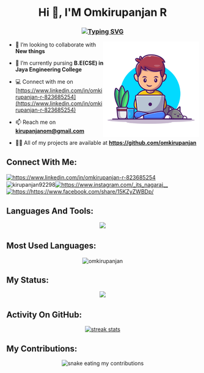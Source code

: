 <h1 align="center">Hi 👋, I'M Omkirupanjan R</h1>
<h3 align="center">
  <a href="https://git.io/typing-svg"><img src="https://readme-typing-svg.demolab.com?font=Fira+Code&pause=1000&center=true&random=false&width=435&lines=Fullstack+Developer;Open+Source+Contributor;MERN+Stack+Developer%7C;Software+Developer+;Programmer" alt="Typing SVG" /></a>
</h3>

<img align="right" alt="Coding" height="250" width="250" src="https://raw.githubusercontent.com/naveen-gn/naveen-gn/main/portfolio.png">

- 👯 I’m looking to collaborate with **New things**

- 🌱 I’m currently pursing **B.E(CSE) in Jaya Engineering College**

- 💻 Connect with me on [https://www.linkedin.com/in/omkirupanjan-r-823685254](https://www.linkedin.com/in/omkirupanjan-r-823685254)

- 📫 Reach me on **kirupanjanom@gmail.com**

- 👨‍💻 All of my projects are available at **https://github.com/omkirupanjan**

## Connect With Me:
<p align="left">
<a href="https://www.linkedin.com/in/omkirupanjan-r-823685254
" target="_blank"><img align="center" src="https://raw.githubusercontent.com/rahuldkjain/github-profile-readme-generator/master/src/images/icons/Social/linked-in-alt.svg" alt="https://www.linkedin.com/in/omkirupanjan-r-823685254" height="30" width="40" /></a> <a target="_blank"><img align="center" src="https://raw.githubusercontent.com/rahuldkjain/github-profile-readme-generator/master/src/images/icons/Social/twitter.svg" alt="kirupanjan92298" height="30" width="40" /></a><a href="https://www.instagram.com/_its_nagaraj__" target="_blank"><img align="center" src="https://raw.githubusercontent.com/rahuldkjain/github-profile-readme-generator/master/src/images/icons/Social/instagram.svg" alt="https://www.instagram.com/_its_nagaraj__" height="30" width="40" /></a><a href="https://fb.com/https://https://www.facebook.com/share/15KZyZWBDp/" target="_blank"><img align="center" src="https://raw.githubusercontent.com/rahuldkjain/github-profile-readme-generator/master/src/images/icons/Social/facebook.svg" alt="https://https://www.facebook.com/share/15KZyZWBDp/" height="30" width="40" /></a>
</p>

## Languages And Tools:

<p align="center"> <a href="https://github.com/omkirupanjan"><img src="https://skillicons.dev/icons?i=html,css,js,react,nodejs,express,mongodb,,mysql,python,java,c,vscode,github,git,linux,kali,npm,figma,dribble,behance,framer,linkedin"> </a> </p>

## Most Used Languages:
<p align="center">
  <img align="center" src="https://github-readme-stats.vercel.app/api/top-langs?username=omkirupanjan&show_icons=true&locale=en&layout=compact&bg_color=151515" alt="omkirupanjan" />
</p>


## My Status:
<p align="center">
<img height="200px" src="https://github-readme-stats.vercel.app/api?username=omkirupanjan&show_icons=true&count_private=true&theme=gruvbox&bg_color=151515">
</p>


## Activity On GitHub:

<p align="center">
  <a href="https://github.com/omkirupanjan"> 
    <img width=390 src="https://github-readme-streak-stats-salesp07.vercel.app/?user=omkirupanjan&count_private=true&theme=dark&border_radius=10&stroke=f53b3b" alt="streak stats"/>
</a> 
</p>

## My Contributions:
<div align="center">
  <img alt = "snake eating my contributions" src="https://raw.githubusercontent.com/omkirupanjan/omkirupanjan/output/github-contribution-grid-snake-dark.svg"/>
</div>
